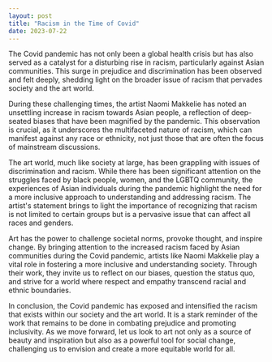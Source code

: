 ```yaml
---
layout: post
title: "Racism in the Time of Covid"
date: 2023-07-22
---
```


The Covid pandemic has not only been a global health crisis but has also served as a catalyst for a disturbing rise in racism, particularly against Asian communities. This surge in prejudice and discrimination has been observed and felt deeply, shedding light on the broader issue of racism that pervades society and the art world.

During these challenging times, the artist Naomi Makkelie has noted an unsettling increase in racism towards Asian people, a reflection of deep-seated biases that have been magnified by the pandemic. This observation is crucial, as it underscores the multifaceted nature of racism, which can manifest against any race or ethnicity, not just those that are often the focus of mainstream discussions.

The art world, much like society at large, has been grappling with issues of discrimination and racism. While there has been significant attention on the struggles faced by black people, women, and the LGBTQ community, the experiences of Asian individuals during the pandemic highlight the need for a more inclusive approach to understanding and addressing racism. The artist's statement brings to light the importance of recognizing that racism is not limited to certain groups but is a pervasive issue that can affect all races and genders.

Art has the power to challenge societal norms, provoke thought, and inspire change. By bringing attention to the increased racism faced by Asian communities during the Covid pandemic, artists like Naomi Makkelie play a vital role in fostering a more inclusive and understanding society. Through their work, they invite us to reflect on our biases, question the status quo, and strive for a world where respect and empathy transcend racial and ethnic boundaries.

In conclusion, the Covid pandemic has exposed and intensified the racism that exists within our society and the art world. It is a stark reminder of the work that remains to be done in combating prejudice and promoting inclusivity. As we move forward, let us look to art not only as a source of beauty and inspiration but also as a powerful tool for social change, challenging us to envision and create a more equitable world for all.
